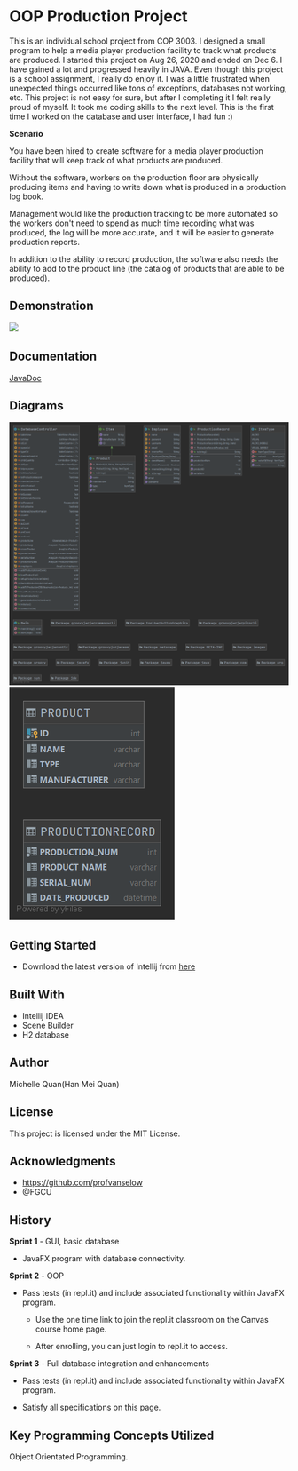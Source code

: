 # OOP Production Project
This is an individual school project from COP 3003. I designed a small program to help a media player production facility to track what products are produced.
I started this project on Aug 26, 2020 and ended on Dec 6. I have gained a lot and progressed heavily in JAVA.
Even though this project is a school assignment, I really do enjoy it. I was a little frustrated when unexpected things occurred like tons of exceptions, databases not working, etc. This project is not easy for sure, but after I completing it I felt really proud of myself. It took me coding skills to the next level. 
This is the first time I worked on the database and user interface, I had fun :)

**Scenario**

You have been hired to create software for a media player production facility that will keep track of what products are produced. 

Without the software, workers on the production floor are physically producing items and having to write down what is produced in a production log book. 

Management would like the production tracking to be more automated so the workers don't need to spend as much time recording what was produced, the log will be more accurate, and it will be easier to generate production reports. 

In addition to the ability to record production, the software also needs the ability to add to the product line (the catalog of products that are able to be produced).
## Demonstration
![](https://github.com/McMei/GradleProject/blob/week11/oop.gif)
## Documentation
[JavaDoc](https://mcmei.github.io/GradleProject/Main.html)

## Diagrams
![image 1](https://github.com/McMei/GradleProject/blob/week11/Top-Level%20Package.png)
![image 2](https://github.com/McMei/GradleProject/blob/week11/PRODUCT.png)

## Getting Started
* Download the latest version of Intellij from [here](https://www.jetbrains.com/idea/download/#section=windows)

## Built With
* Intellij IDEA
* Scene Builder
* H2 database

## Author
Michelle Quan(Han Mei Quan)

## License
This project is licensed under the MIT License.

## Acknowledgments
* https://github.com/profvanselow
* @FGCU

## History
**Sprint 1** - GUI, basic database

* JavaFX program with database connectivity.

**Sprint 2** - OOP

* Pass tests (in repl.it) and include associated functionality within JavaFX program.

  * Use the one time link to join the repl.it classroom on the Canvas course home page.

  * After enrolling, you can just login to repl.it to access.

**Sprint 3** - Full database integration and enhancements

* Pass tests (in repl.it) and include associated functionality within JavaFX program.

* Satisfy all specifications on this page. 

## Key Programming Concepts Utilized
Object Orientated Programming.
